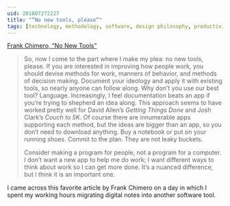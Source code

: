 ```yaml
---
uid: 201807272227
title: "“No new tools, please”"
tags: [technology, methodology, software, design philosophy, productivity, -favorite]
---
```


[Frank Chimero, “No New Tools”](https://frankchimero.com/blog/2014/no-new-tools/)

> So, now I come to the part where I make my plea: no new tools, please. If you are interested in improving how people work, you should devise methods for work, manners of behavior, and methods of decision making. Document your ideology and apply it with existing tools, so nearly anyone can follow along. Why don’t you use our best tool? Language. Increasingly, I feel documentation beats an app if you’re trying to shepherd an idea along. This approach seems to have worked pretty well for David Allen’s *Getting Things Done* and Josh Clark’s *Couch to 5K*. Of course there are innumerable apps supporting each method, but the ideas are bigger than an app, so you don’t need to download anything. Buy a notebook or put on your running shoes. Commit to the plan. They are not leaky buckets.
> 
> Consider making a program for people, not a program for a computer. I don’t want a new app to help me do work; I want different ways to think about work so I can get more done. It’s a nuanced difference, but I think it is an important one.

I came across this favorite article by Frank Chimero on a day in which I spent my working hours migrating digital notes into another software tool.
